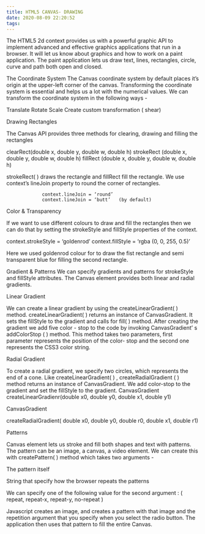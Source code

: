 ```yaml
---
title: HTML5 CANVAS- DRAWING
date: 2020-08-09 22:20:52
tags:
---
```

 
 The HTML5 2d context provides us with a powerful graphic API to implement advanced and effective graphics applications that run in a browser. It will let us know about graphics and how to work on a paint application. The paint application lets us draw text, lines, rectangles, circle, curve and path both open and closed.


The Coordinate System 
The Canvas coordinate system by default places it’s origin at the upper-left corner of the canvas. Transforming the coordinate system is essential and helps us a lot with the numerical values. We can transform the coordinate system in the following ways -

Translate 
Rotate
Scale
Create custom transformation ( shear)



Drawing Rectangles

The Canvas API provides three methods for clearing, drawing and filling the rectangles 


clearRect(double x, double y, double w, double h)
strokeRect (double x, double y, double w, double h)
fillRect (double x, double y, double w, double h)

strokeRect( ) draws the rectangle and fillRect fill the rectangle. We use context’s lineJoin property to round the corner of rectangles.

                 context.lineJoin = ‘round’
                 context.lineJoin = ‘butt’   (by default)









Color & Transparency

If we want to use different colours to draw and fill the rectangles then we can do that by setting the  strokeStyle and fillStyle properties of the context.


                
context.strokeStyle = ‘goldenrod’
context.fillStyle = ‘rgba (0, 0, 255, 0.5)’

Here we used goldenrod colour for to draw the fist rectangle and semi transparent blue for filling the second rectangle.



Gradient & Patterns
We can specify gradients and patterns for strokeStyle and fillStyle attributes. 
The Canvas element provides both linear and radial gradients.

 
Linear Gradient

We can create a linear gradient by using the createLinearGradient( ) method.
createLinearGradient( ) returns an instance of  CanvasGradient. It sets the fillStyle to the gradient and calls for fill( ) method.  After  creating the gradient we add five color - stop to the code by invoking CanvasGradient’ s  addColorStop ( ) method. This method takes two parameters, first parameter represents the position of the color- stop and the second one represents the CSS3 color string.


Radial Gradient

To create a radial gradient, we specify two circles, which represents the end of a cone. Like createLinearGradient( ) , createRadialGradient ( ) method returns an instance of CanvasGradient. We add color-stop to the gradient and set the fillStyle to the gradient.
CanvasGradient
createLinearGradienr(double x0, double y0, double x1, double y1)

CanvasGradient

createRadialGradient( double x0, double y0, double r0, double x1, double r1)


Patterns

Canvas element lets us stroke and fill both shapes and text with patterns. The pattern can be an image, a canvas, a video element. We can create this with createPattern( ) method which takes two arguments -

The pattern itself

String that specify how the browser repeats the patterns

We can specify one of the following value for the second argument :
( repeat, repeat-x, repeat-y, no-repeat )

Javascript creates an image, and creates a pattern with that image and the repetition argument that you specify when you select the radio button. The application then uses that pattern to fill the  entire Canvas.

